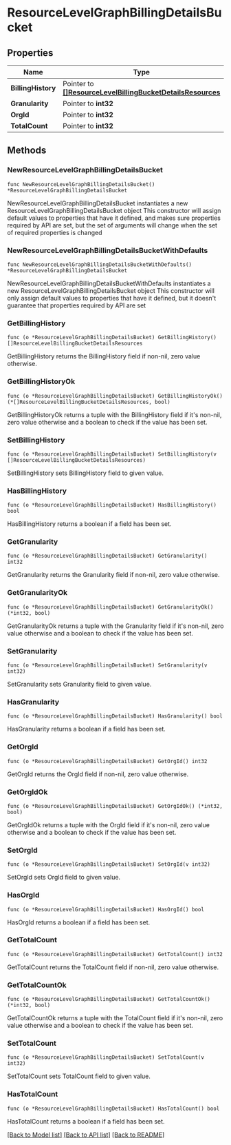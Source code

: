 # ResourceLevelGraphBillingDetailsBucket

## Properties

Name | Type | Description | Notes
------------ | ------------- | ------------- | -------------
**BillingHistory** | Pointer to [**[]ResourceLevelBillingBucketDetailsResources**](ResourceLevelBillingBucketDetailsResources.md) |  | [optional] 
**Granularity** | Pointer to **int32** |  | [optional] 
**OrgId** | Pointer to **int32** |  | [optional] 
**TotalCount** | Pointer to **int32** |  | [optional] 

## Methods

### NewResourceLevelGraphBillingDetailsBucket

`func NewResourceLevelGraphBillingDetailsBucket() *ResourceLevelGraphBillingDetailsBucket`

NewResourceLevelGraphBillingDetailsBucket instantiates a new ResourceLevelGraphBillingDetailsBucket object
This constructor will assign default values to properties that have it defined,
and makes sure properties required by API are set, but the set of arguments
will change when the set of required properties is changed

### NewResourceLevelGraphBillingDetailsBucketWithDefaults

`func NewResourceLevelGraphBillingDetailsBucketWithDefaults() *ResourceLevelGraphBillingDetailsBucket`

NewResourceLevelGraphBillingDetailsBucketWithDefaults instantiates a new ResourceLevelGraphBillingDetailsBucket object
This constructor will only assign default values to properties that have it defined,
but it doesn't guarantee that properties required by API are set

### GetBillingHistory

`func (o *ResourceLevelGraphBillingDetailsBucket) GetBillingHistory() []ResourceLevelBillingBucketDetailsResources`

GetBillingHistory returns the BillingHistory field if non-nil, zero value otherwise.

### GetBillingHistoryOk

`func (o *ResourceLevelGraphBillingDetailsBucket) GetBillingHistoryOk() (*[]ResourceLevelBillingBucketDetailsResources, bool)`

GetBillingHistoryOk returns a tuple with the BillingHistory field if it's non-nil, zero value otherwise
and a boolean to check if the value has been set.

### SetBillingHistory

`func (o *ResourceLevelGraphBillingDetailsBucket) SetBillingHistory(v []ResourceLevelBillingBucketDetailsResources)`

SetBillingHistory sets BillingHistory field to given value.

### HasBillingHistory

`func (o *ResourceLevelGraphBillingDetailsBucket) HasBillingHistory() bool`

HasBillingHistory returns a boolean if a field has been set.

### GetGranularity

`func (o *ResourceLevelGraphBillingDetailsBucket) GetGranularity() int32`

GetGranularity returns the Granularity field if non-nil, zero value otherwise.

### GetGranularityOk

`func (o *ResourceLevelGraphBillingDetailsBucket) GetGranularityOk() (*int32, bool)`

GetGranularityOk returns a tuple with the Granularity field if it's non-nil, zero value otherwise
and a boolean to check if the value has been set.

### SetGranularity

`func (o *ResourceLevelGraphBillingDetailsBucket) SetGranularity(v int32)`

SetGranularity sets Granularity field to given value.

### HasGranularity

`func (o *ResourceLevelGraphBillingDetailsBucket) HasGranularity() bool`

HasGranularity returns a boolean if a field has been set.

### GetOrgId

`func (o *ResourceLevelGraphBillingDetailsBucket) GetOrgId() int32`

GetOrgId returns the OrgId field if non-nil, zero value otherwise.

### GetOrgIdOk

`func (o *ResourceLevelGraphBillingDetailsBucket) GetOrgIdOk() (*int32, bool)`

GetOrgIdOk returns a tuple with the OrgId field if it's non-nil, zero value otherwise
and a boolean to check if the value has been set.

### SetOrgId

`func (o *ResourceLevelGraphBillingDetailsBucket) SetOrgId(v int32)`

SetOrgId sets OrgId field to given value.

### HasOrgId

`func (o *ResourceLevelGraphBillingDetailsBucket) HasOrgId() bool`

HasOrgId returns a boolean if a field has been set.

### GetTotalCount

`func (o *ResourceLevelGraphBillingDetailsBucket) GetTotalCount() int32`

GetTotalCount returns the TotalCount field if non-nil, zero value otherwise.

### GetTotalCountOk

`func (o *ResourceLevelGraphBillingDetailsBucket) GetTotalCountOk() (*int32, bool)`

GetTotalCountOk returns a tuple with the TotalCount field if it's non-nil, zero value otherwise
and a boolean to check if the value has been set.

### SetTotalCount

`func (o *ResourceLevelGraphBillingDetailsBucket) SetTotalCount(v int32)`

SetTotalCount sets TotalCount field to given value.

### HasTotalCount

`func (o *ResourceLevelGraphBillingDetailsBucket) HasTotalCount() bool`

HasTotalCount returns a boolean if a field has been set.


[[Back to Model list]](../README.md#documentation-for-models) [[Back to API list]](../README.md#documentation-for-api-endpoints) [[Back to README]](../README.md)


